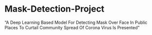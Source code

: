 # Mask-Detection-Project
“A Deep Learning Based Model For Detecting Mask Over Face In Public Places To Curtail Community Spread Of Corona Virus Is Presented”
